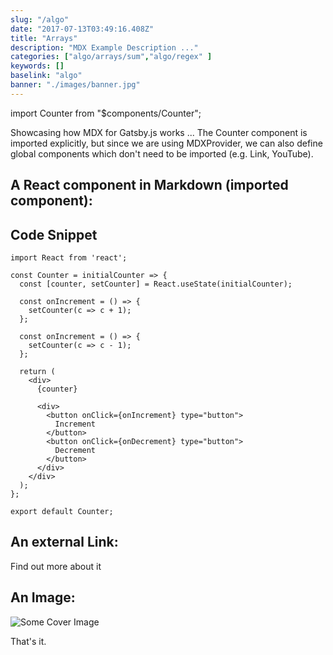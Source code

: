 ```yaml
---
slug: "/algo"
date: "2017-07-13T03:49:16.408Z"
title: "Arrays"
description: "MDX Example Description ..."
categories: ["algo/arrays/sum","algo/regex" ]
keywords: []
baselink: "algo"
banner: "./images/banner.jpg"
---
```


import Counter from "$components/Counter";

Showcasing how MDX for Gatsby.js works ... The Counter component is imported explicitly, but since we are using MDXProvider, we can also define global components which don't need to be imported (e.g. Link, YouTube).

## A React component in Markdown (imported component):

<Counter initialCounter={3} />

## Code Snippet

```jsx{1,4-6}
import React from 'react';

const Counter = initialCounter => {
  const [counter, setCounter] = React.useState(initialCounter);

  const onIncrement = () => {
    setCounter(c => c + 1);
  };

  const onIncrement = () => {
    setCounter(c => c - 1);
  };

  return (
    <div>
      {counter}

      <div>
        <button onClick={onIncrement} type="button">
          Increment
        </button>
        <button onClick={onDecrement} type="button">
          Decrement
        </button>
      </div>
    </div>
  );
};

export default Counter;
```

## An external Link:

<Link to="https://roadtoreact.com/">Find out more about it</Link>

## An Image:

![Some Cover Image](./images/banner.jpg)


That's it.